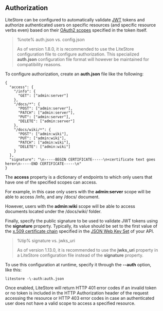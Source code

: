 ## Authorization

LiteStore can be configured to automatically validate [JWT](https://jwt.io/) tokens and authorize authenticated users on specific resources (and specific resource verbs even) based on their [OAuth2 scopes](https://oauth.net/2/scope/) specified in the token itself.

> %note%
> auth.json vs. config.json 
> 
> As of version 1.8.0, it is recommended to use the LiteStore configuration file to configure authorization. This specialized **auth.json** configuration file  format will however be maintained  for compatibility reasons.

To configure authorization, create an **auth.json** file like the following:

```
{
  "access": {
    "/info": {
      "GET": ["admin:server"]
    }, 
    "/docs/*": {
      "POST": ["admin:server"],
      "PATCH": ["admin:server"],
      "PUT": ["admin:server"],
      "DELETE": ["admin:server"]
    },
    "/docs/wiki/*": {
      "POST": ["admin:wiki"],
      "PUT": ["admin:wiki"],
      "PATCH": ["admin:wiki"],
      "DELETE": ["admin:wiki"]
    }
  },
  "signature": "\n-----BEGIN CERTIFICATE-----\n<certificate text goes here>\n-----END CERTIFICATE-----\n"
}
```

The **access** property is a dictionary of endpoints to which only users that have one of the specified scopes can access. 

For example, in this case only users with the **admin:server** scope will be able to access /info, and any /docs/ document.

However, users with the **admin:wiki** scope will be able to access documents located under the /docs/wiki/ folder.

Finally, specify the public signature to be used to validate JWT tokens using the **signature** property. Typically, its value should be set to the first value of the [x.509 certificate chain](https://auth0.com/docs/tokens/reference/jwt/jwks-properties) specified in the [JSON Web Key Set](https://auth0.com/docs/jwks) of your API.

> %tip%
> signature vs. jwks_uri
> 
> As of version 1.13.0, it is recommended to use the **jwks_uri** property in a LiteStore configuration file instead of the **signature** property.

To use this configuration at runtime, specify it through the **-\-auth** option, like this:

`litestore -\-auth:auth.json`

Once enabled, LiteStore will return HTTP 401 error codes if an invalid token or no token is included in the HTTP Authorization header of the request accessing the resource or HTTP 403 error codes in case an authenticated user does not have a valid scope to access a specified resource.
